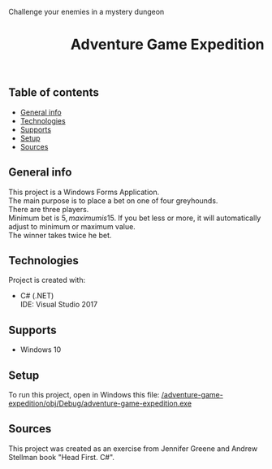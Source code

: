 Challenge your enemies in a mystery dungeon
<h1 align="right">Adventure Game Expedition</h1><br>

## Table of contents
* [General info](#general-info)
* [Technologies](#technologies)
* [Supports](#supports)
* [Setup](#setup)
* [Sources](#sources)

## General info
This project is a Windows Forms Application.  
The main purpose is to place a bet on one of four greyhounds.  
There are three players.  
Minimum bet is 5$, maximum is 15$. If you bet less or more, it will automatically adjust to minimum or maximum value.  
The winner takes twice he bet.
	
## Technologies
Project is created with:
* C# (.NET)  
IDE: Visual Studio 2017

## Supports
* Windows 10

## Setup
To run this project, open in Windows this file: <a href="https://github.com/kpilszak/adventure-game-expedition/blob/master/adventure-game-expedition/obj/Debug/adventure-game-expedition.exe">/adventure-game-expedition/obj/Debug/adventure-game-expedition.exe</a>

## Sources
This project was created as an exercise from Jennifer Greene and Andrew Stellman book "Head First. C#".
